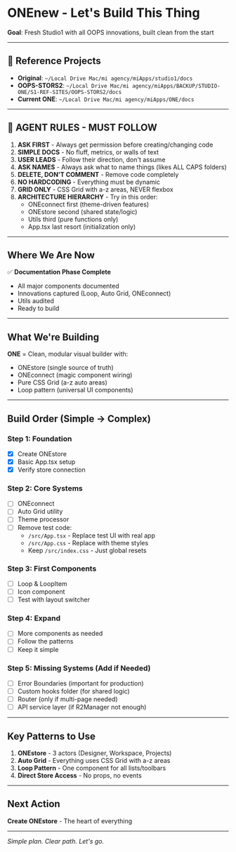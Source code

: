 # ONEnew - Let's Build This Thing

**Goal**: Fresh Studio1 with all OOPS innovations, built clean from the start

---

## 📁 Reference Projects

- **Original**: `~/Local Drive Mac/mi agency/miApps/studio1/docs`
- **OOPS-STORS2**: `~/Local Drive Mac/mi agency/miApps/BACKUP/STUDIO-ONE/S1-REF-SITES/OOPS-STORS2/docs`
- **Current ONE**: `~/Local Drive Mac/mi agency/miApps/ONE/docs`

---

## 🚨 AGENT RULES - MUST FOLLOW

1. **ASK FIRST** - Always get permission before creating/changing code
2. **SIMPLE DOCS** - No fluff, metrics, or walls of text
3. **USER LEADS** - Follow their direction, don't assume
4. **ASK NAMES** - Always ask what to name things (likes ALL CAPS folders)
5. **DELETE, DON'T COMMENT** - Remove code completely
6. **NO HARDCODING** - Everything must be dynamic
7. **GRID ONLY** - CSS Grid with a-z areas, NEVER flexbox
8. **ARCHITECTURE HIERARCHY** - Try in this order:
   - ONEconnect first (theme-driven features)
   - ONEstore second (shared state/logic)
   - Utils third (pure functions only)
   - App.tsx last resort (initialization only)

---

## Where We Are Now

✅ **Documentation Phase Complete**
- All major components documented
- Innovations captured (Loop, Auto Grid, ONEconnect)
- Utils audited
- Ready to build

---

## What We're Building

**ONE** = Clean, modular visual builder with:
- ONEstore (single source of truth)
- ONEconnect (magic component wiring)
- Pure CSS Grid (a-z auto areas)
- Loop pattern (universal UI components)

---

## Build Order (Simple → Complex)

### Step 1: Foundation
- [X] Create ONEstore
- [X] Basic App.tsx setup
- [X] Verify store connection

### Step 2: Core Systems
- [ ] ONEconnect
- [ ] Auto Grid utility
- [ ] Theme processor
- [ ] Remove test code:
  - `/src/App.tsx` - Replace test UI with real app
  - `/src/App.css` - Replace with theme styles
  - Keep `/src/index.css` - Just global resets

### Step 3: First Components
- [ ] Loop & LoopItem
- [ ] Icon component
- [ ] Test with layout switcher

### Step 4: Expand
- [ ] More components as needed
- [ ] Follow the patterns
- [ ] Keep it simple

### Step 5: Missing Systems (Add if Needed)
- [ ] Error Boundaries (important for production)
- [ ] Custom hooks folder (for shared logic)
- [ ] Router (only if multi-page needed)
- [ ] API service layer (if R2Manager not enough)

---

## Key Patterns to Use

1. **ONEstore** - 3 actors (Designer, Workspace, Projects)
2. **Auto Grid** - Everything uses CSS Grid with a-z areas
3. **Loop Pattern** - One component for all lists/toolbars
4. **Direct Store Access** - No props, no events

---

## Next Action

**Create ONEstore** - The heart of everything

---

*Simple plan. Clear path. Let's go.*